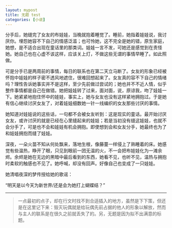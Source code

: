```yaml
---
layout: mypost
title: 无题 test
categories: [小说]
---
```


分手后，她缝完了女友的布娃娃，当晚就抱着睡觉了。睡前，她指着娃娃说，我讨厌你。埋怨她容不下自己的情感泛滥；也可怜她，这不完全是她的错，原生家庭，她想，是不适合出现在童话里的那类词。娃娃一言不发，可她还是感觉到在责怪她。她自己也在心虚不该这样，应该关上灯，不做这些无谓的事情早睡了。如此照做。

可是分手已是两周前的事情，每日的联系也在第二天立马断了。女友的形象已经被怀抱中娃娃的样子密不透风地遮住，很难回想起来了。女友真的容不下自己的情绪吗？理性告诉她事实并不是这样，至少先前做过尝试的；她也并不不近人情，似乎整件事情都是自己在做错。她把娃娃转了过来，面对面，说，原谅我，吻了娃娃一下。她紧紧地抱住怀中的娃娃，事实上，她与女友也没有这样紧地拥抱过。于是她有信心继续讨厌女友了，对着娃娃细数她一针一线编织的女友那些讨厌的事情。

她知道对娃娃说的这些话，一句都不会被女友听到：这是现实的童话。最开始讨厌女友，或许讨厌的就是已经在心里缝起来的娃娃；若是当初没有缝这娃娃，也就不会分手了，可是也不会和娃娃有机会拥抱。即使想到会和女友分手，她最终也为了和娃娃拥抱而缝了娃娃。

深夜，一朵火苗不知从何处飘来，落地生根，像藤蔓一样侵上了熟睡着的床。她感觉有些温热，睁开了眼，只见到眼前一团无温的火，不一会把布娃娃化为一滩余烬。余烬是她在无边的黑暗中最后看到的东西，她看不见，也听不见，温热与拥抱时柔软的触感也不见了。她呼喊，却没有回声。好像自己也变成了一只娃娃。

她清唱夜深的梦传授给她的歌谣：

“明天是以今天为新世界/还是会为她打上蝴蝶结？”


---


> 一点最初的点子，却在行文时找不到合适插入的地方，虽然是下下策，但还是在这里记下来：毁灭玩偶就是给玩偶先前占据的他人的形象以解放，然而与主人的联系是在很久之前就丢失了的。另，无题是因为拟不出满意的标题。
